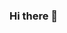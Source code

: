 ### Hi there 👋

<!--
**Indomite/Indomite** is a ✨ _special_ ✨ repository because its `README.md` (this file) appears on your GitHub profile.

Here are some ideas to get you started:

- 🔭 I’m currently working on JXNU
- 🌱 I’m currently learning web-front
- 👯 I’m looking to collaborate on Homyit
- 💬 Ask me about whatever I know

- ⚡ Fun fact: learning is happy
-->
